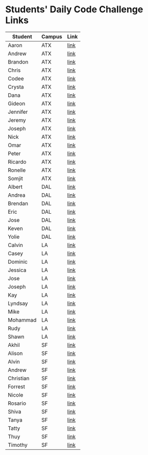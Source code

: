 # Students' Daily Code Challenge Links

|Student|Campus|Link|
|---|---|---|
| Aaron | ATX | [link](https://git.generalassemb.ly/AzStowe/daily-js-code-challenges) |
| Andrew | ATX | [link](https://git.generalassemb.ly/armiscoe/daily-js-code-challenges) |
| Brandon | ATX | [link](https://git.generalassemb.ly/brandonroesler/daily-js-code-challenges) |
| Chris | ATX | [link](https://git.generalassemb.ly/cwill/daily-js-code-challenges) |
| Codee | ATX | [link](https://git.generalassemb.ly/codeeking/daily-js-code-challenges) |
| Crysta | ATX | [link](https://git.generalassemb.ly/crystadavis/daily-js-code-challenges) |
| Dana | ATX | [link](https://git.generalassemb.ly/dhagandev/daily-js-code-challenges) |
| Gideon | ATX | [link](https://git.generalassemb.ly/gideonjr/daily-js-code-challenges) |
| Jennifer | ATX | [link](https://git.generalassemb.ly/jennynm1010/daily-js-code-challenges) |
| Jeremy | ATX | [link](https://git.generalassemb.ly/JeremyGatewood/daily-js-code-challenges) |
| Joseph | ATX | [link](https://git.generalassemb.ly/emerick23/daily-js-code-challenges) |
| Nick | ATX | [link](https://git.generalassemb.ly/nick-bueltel/daily-js-code-challenges) |
| Omar | ATX | [link](https://git.generalassemb.ly/omarclzd/daily-js-code-challenges) |
| Peter | ATX | [link](https://git.generalassemb.ly/peet1126/daily-js-code-challenges) |
| Ricardo | ATX | [link](https://git.generalassemb.ly/rcrdgrc2/daily-js-code-challenges) |
| Ronelle | ATX | [link](https://git.generalassemb.ly/RainMirron/daily-js-code-challenges) |
| Somjit | ATX | [link](https://git.generalassemb.ly/somjit/daily-js-code-challenges) |
| Albert | DAL | [link](https://git.generalassemb.ly/chung972/daily-js-code-challenges) |
| Andrea | DAL | [link](https://git.generalassemb.ly/aflores94/daily-js-code-challenges) |
| Brendan | DAL | [link](https://git.generalassemb.ly/flubbid/daily-js-code-challenges) |
| Eric | DAL | [link](https://git.generalassemb.ly/code-v1/daily-js-code-challenges) |
| Jose | DAL | [link](https://git.generalassemb.ly/Pilotmarques/daily-js-code-challenges) |
| Keven | DAL | [link](https://git.generalassemb.ly/KMolina/daily-js-code-challenges) |
| Yolie | DAL | [link](https://git.generalassemb.ly/yolieloveless/daily-js-code-challenges) |
| Calvin | LA | [link](https://git.generalassemb.ly/calvinfeau/daily-js-code-challenges) |
| Casey | LA | [link](https://git.generalassemb.ly/Brannon-Casey/daily-js-code-challenges) |
| Dominic | LA | [link](https://git.generalassemb.ly/dom808/daily-js-code-challenges) |
| Jessica | LA | [link](https://git.generalassemb.ly/jbokchoi/daily-js-code-challenges) |
| Jose | LA | [link](https://git.generalassemb.ly/ambrociojosec/daily-js-code-challenges) |
| Joseph | LA | [link](https://git.generalassemb.ly/JosephCoburn/daily-js-code-challenges) |
| Kay | LA | [link](https://git.generalassemb.ly/benevina-santiago/daily-js-code-challenges) |
| Lyndsay | LA | [link](https://git.generalassemb.ly/ldr/daily-js-code-challenges) |
| Mike | LA | [link](https://git.generalassemb.ly/butonemike/daily-js-code-challenges) |
| Mohammad | LA | [link](https://git.generalassemb.ly/payam/daily-js-code-challenges) |
| Rudy | LA | [link](https://git.generalassemb.ly/rudyards/daily-js-code-challenges) |
| Shawn | LA | [link](https://git.generalassemb.ly/sgk94/daily-js-code-challenges) |
| Akhil | SF | [link](https://git.generalassemb.ly/akhilnn/daily-js-code-challenges) |
| Alison | SF | [link](https://git.generalassemb.ly/alison-314/daily-code-challenges) |
| Alvin | SF | [link](https://git.generalassemb.ly/mykindofscum/daily-code-challenges) |
| Andrew | SF | [link](https://git.generalassemb.ly/acwilliamson419/daily-code-challenges) |
| Christian | SF | [link](https://git.generalassemb.ly/chriswatson/daily-code-challenges) |
| Forrest | SF | [link](https://git.generalassemb.ly/forrest217/daily-code-challenges) |
| Nicole | SF | [link](https://git.generalassemb.ly/nicolemabe/daily-code-challenges) |
| Rosario | SF | [link](https://git.generalassemb.ly/rosario2112/daily-code-challenges) |
| Shiva | SF | [link](https://git.generalassemb.ly/gebtraze11/daily-js-code-challenges) |
| Tanya | SF | [link](https://git.generalassemb.ly/tanyasadarangani7/daily-code-challenges) |
| Tatty | SF | [link](https://git.generalassemb.ly/tattyklass/daily-code-challenges) |
| Thuy | SF | [link](https://git.generalassemb.ly/hellothuy/daily-code-challenges) |
| Timothy | SF | [link](https://git.generalassemb.ly/DesignAway2Play/daily-js-code-challenges) |